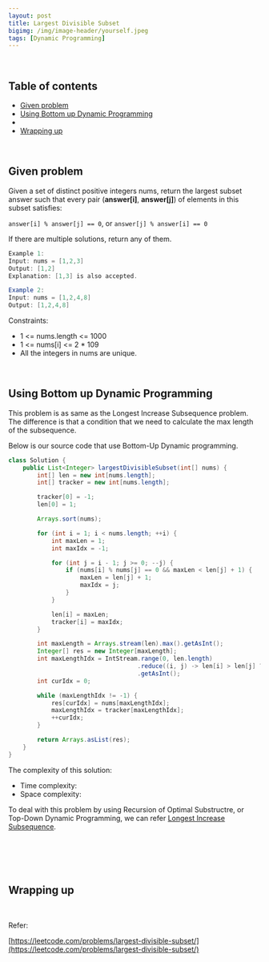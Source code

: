 ```yaml
---
layout: post
title: Largest Divisible Subset
bigimg: /img/image-header/yourself.jpeg
tags: [Dynamic Programming]
---
```





<br>

## Table of contents
- [Given problem](#given-problem)
- [Using Bottom up Dynamic Programming](#using-bottom-up-dynamic-programming)
- []()
- [Wrapping up](#wrapping-up)

<br>

## Given problem

Given a set of distinct positive integers nums, return the largest subset answer such that every pair (**answer[i]**, **answer[j]**) of elements in this subset satisfies:

```answer[i] % answer[j] == 0```, or ```answer[j] % answer[i] == 0```

If there are multiple solutions, return any of them.

```java
Example 1:
Input: nums = [1,2,3]
Output: [1,2]
Explanation: [1,3] is also accepted.

Example 2:
Input: nums = [1,2,4,8]
Output: [1,2,4,8]
```

Constraints:
- 1 <= nums.length <= 1000
- 1 <= nums[i] <= 2 * 109
- All the integers in nums are unique.

<br>

## Using Bottom up Dynamic Programming

This problem is as same as the Longest Increase Subsequence problem. The difference is that a condition that we need to calculate the max length of the subsequence.

Below is our source code that use Bottom-Up Dynamic programming.

```java
class Solution {
    public List<Integer> largestDivisibleSubset(int[] nums) {
        int[] len = new int[nums.length];
        int[] tracker = new int[nums.length];

        tracker[0] = -1;
        len[0] = 1;

        Arrays.sort(nums);

        for (int i = 1; i < nums.length; ++i) {
            int maxLen = 1;
            int maxIdx = -1;

            for (int j = i - 1; j >= 0; --j) {
                if (nums[i] % nums[j] == 0 && maxLen < len[j] + 1) {
                    maxLen = len[j] + 1;
                    maxIdx = j;
                }
            }

            len[i] = maxLen;
            tracker[i] = maxIdx;
        }

        int maxLength = Arrays.stream(len).max().getAsInt();
        Integer[] res = new Integer[maxLength];
        int maxLengthIdx = IntStream.range(0, len.length)
                                    .reduce((i, j) -> len[i] > len[j] ? i : j)
                                    .getAsInt();
        int curIdx = 0;

        while (maxLengthIdx != -1) {
            res[curIdx] = nums[maxLengthIdx];
            maxLengthIdx = tracker[maxLengthIdx];
            ++curIdx;
        }

        return Arrays.asList(res);
    }
}
```

The complexity of this solution:
- Time complexity:
- Space complexity:

To deal with this problem by using Recursion of Optimal Substructre, or Top-Down Dynamic Programming, we can refer [Longest Increase Subsequence](https://gamethapcam.github.io/2021-01-25-longest-increase-subsequence/).

<br>

## 





<br>

## Wrapping up




<br>

Refer:

[https://leetcode.com/problems/largest-divisible-subset/](https://leetcode.com/problems/largest-divisible-subset/)